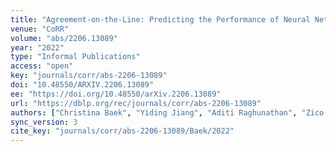 ```yaml
---
title: "Agreement-on-the-Line: Predicting the Performance of Neural Networks under Distribution Shift."
venue: "CoRR"
volume: "abs/2206.13089"
year: "2022"
type: "Informal Publications"
access: "open"
key: "journals/corr/abs-2206-13089"
doi: "10.48550/ARXIV.2206.13089"
ee: "https://doi.org/10.48550/arXiv.2206.13089"
url: "https://dblp.org/rec/journals/corr/abs-2206-13089"
authors: ["Christina Baek", "Yiding Jiang", "Aditi Raghunathan", "Zico Kolter"]
sync_version: 3
cite_key: "journals/corr/abs-2206-13089/Baek/2022"
---
```

